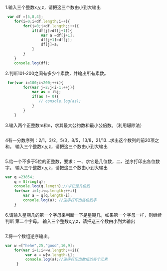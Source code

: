 1.输入三个整数x,y,z，请把这三个数由小到大输出
```js
 var df =[5,8,4];
    for(i=0;i<df.length;i++){
        for(j=0;j<df.length;j++){
            if(df[j]>df[j+1]){
                var a =df[j+1];
                df[j+1]=df[j];
                df[j]=a;
            }
        }
    }
    console.log(df);
```

2.判断101-200之间有多少个素数，并输出所有素数。
```js
 for(var i=100;i<200;++i){
        for(var j=2;j<i-1;++j){
            var as = i%j;
            if(as != 0){
               // console.log(as);
            }
        }
    }
```

3.输入两个正整数m和n，求其最大公约数和最小公倍数。（利用辗除法）
```js

```
4有一分数序列：2/1，3/2，5/3，8/5，13/8，21/13...求出这个数列的前20项之和。
输入三个整数x,y,z，请把这三个数由小到大输出
```js

```
5.给一个不多于5位的正整数，要求：一、求它是几位数，二、逆序打印出各位数字。
输入三个整数x,y,z，请把这三个数由小到大输出
```js
var q =23854;
    q = String(q);
    console.log(q.length);//求它是几位数
    for(var i=1;i<q.length;++i){
        var a = q[q.length-i];
        console.log(a); //逆序打印出各位数字
    }
```
6.请输入星期几的第一个字母来判断一下是星期几，如果第一个字母一样，则继续判断
第二个字母。
输入三个整数x,y,z，请把这三个数由小到大输出
```js

```

7.将一个数组逆序输出。
```js
var w =["hehe",25,"good",16,9];
    for(var i=1;i<=w.length;++i){
         var a = w[w.length-i];
         console.log(a);//逆序打印出数组的各个元素
     }
```